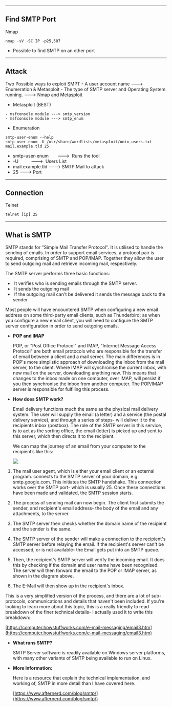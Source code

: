 --- ---

<h2>Find SMTP Port</h2>

Nmap
```
nmap -sV -SC IP -p25,587
```

- Possible to find SMTP on an other port

---

<h2>Attack</h2>

Two Possible ways to exploit SMPT
	- A user account name                                                                    ---> Enumeration & Metasploit
	- The type of SMTP server and Operating System running.         ---> Nmap and Metasploit

- Metasploit (BEST)
```
- msfconsole module ---> smtp_version
- msfconsole module ---> smtp_enum
```

- Enumeration
```Terminal
smtp-user-enum --help
smtp-user-enum -U /usr/share/wordlists/metasploit/unix_users.txt mail.example.tld 25
```

- smtp-user-enum       --->  Runs the tool  
- -U                               --->  Users List
- mail.example.tld        ---> SMTP Mail to attack 
- 25                               ---> Port

---

<h2>Connection</h2>

Telnet
```
telnet [ip] 25
```


----

<h2>What is SMTP</h2>

SMTP stands for "Simple Mail Transfer Protocol". It is utilised to handle the sending of emails. In order to support email services, a protocol pair is required, comprising of SMTP and POP/IMAP. Together they allow the user to send outgoing mail and retrieve incoming mail, respectively.

The SMTP server performs three basic functions:

-    It verifies who is sending emails through the SMTP server.
-    It sends the outgoing mail
-    If the outgoing mail can't be delivered it sends the message back to the sender

Most people will have encountered SMTP when configuring a new email address on some third-party email clients, such as Thunderbird; as when you configure a new email client, you will need to configure the SMTP server configuration in order to send outgoing emails.

- **POP and IMAP**

	POP, or "Post Office Protocol" and IMAP, "Internet Message Access Protocol" are both email protocols who are responsible for the transfer of email between a client and a mail server. The main differences is in POP's more simplistic approach of downloading the inbox from the mail server, to the client. Where IMAP will synchronise the current inbox, with new mail on the server, downloading anything new. This means that changes to the inbox made on one computer, over IMAP, will persist if you then synchronise the inbox from another computer. The POP/IMAP server is responsible for fulfiling this process.  

- **How does SMTP work?**

	Email delivery functions much the same as the physical mail delivery system. The user will supply the email (a letter) and a service (the postal delivery service), and through a series of steps- will deliver it to the recipients inbox (postbox). The role of the SMTP server in this service, is to act as the sorting office, the email (letter) is picked up and sent to this server, which then directs it to the recipient.

	We can map the journey of an email from your computer to the recipient’s like this:

	![](https://github.com/TheRealPoloMints/Blog/blob/master/Security%20Challenge%20Walkthroughs/Networks%202/untitled.png?raw=true)

1. The mail user agent, which is either your email client or an external program. connects to the SMTP server of your domain, e.g. smtp.google.com. This initiates the SMTP handshake. This connection works over the SMTP port- which is usually 25. Once these connections have been made and validated, the SMTP session starts.  

2. The process of sending mail can now begin. The client first submits the sender, and recipient's email address- the body of the email and any attachments, to the server.  

3. The SMTP server then checks whether the domain name of the recipient and the sender is the same.

4. The SMTP server of the sender will make a connection to the recipient's SMTP server before relaying the email. If the recipient's server can't be accessed, or is not available- the Email gets put into an SMTP queue.  

5. Then, the recipient's SMTP server will verify the incoming email. It does this by checking if the domain and user name have been recognised. The server will then forward the email to the POP or IMAP server, as shown in the diagram above.  

6. The E-Mail will then show up in the recipient's inbox.

This is a very simplified version of the process, and there are a lot of sub-protocols, communications and details that haven't been included. If you're looking to learn more about this topic, this is a really friendly to read breakdown of the finer technical details- I actually used it to write this breakdown:

[https://computer.howstuffworks.com/e-mail-messaging/email3.htm](https://computer.howstuffworks.com/e-mail-messaging/email3.htm)

- **What runs SMTP?**

	SMTP Server software is readily available on Windows server platforms, with many other variants of SMTP being available to run on Linux.  

- **More Information:**

	Here is a resource that explain the technical implementation, and working of, SMTP in more detail than I have covered here.

	[https://www.afternerd.com/blog/smtp/](https://www.afternerd.com/blog/smtp/)